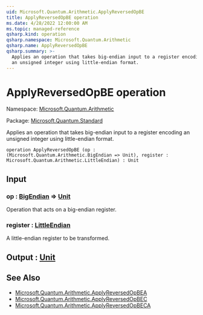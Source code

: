 ```yaml
---
uid: Microsoft.Quantum.Arithmetic.ApplyReversedOpBE
title: ApplyReversedOpBE operation
ms.date: 4/28/2022 12:00:00 AM
ms.topic: managed-reference
qsharp.kind: operation
qsharp.namespace: Microsoft.Quantum.Arithmetic
qsharp.name: ApplyReversedOpBE
qsharp.summary: >-
  Applies an operation that takes big-endian input to a register encoding
  an unsigned integer using little-endian format.
---
```


# ApplyReversedOpBE operation

Namespace: [Microsoft.Quantum.Arithmetic](xref:Microsoft.Quantum.Arithmetic)

Package: [Microsoft.Quantum.Standard](https://nuget.org/packages/Microsoft.Quantum.Standard)


Applies an operation that takes big-endian input to a register encodingan unsigned integer using little-endian format.

```qsharp
operation ApplyReversedOpBE (op : (Microsoft.Quantum.Arithmetic.BigEndian => Unit), register : Microsoft.Quantum.Arithmetic.LittleEndian) : Unit
```


## Input

### op : [BigEndian](xref:Microsoft.Quantum.Arithmetic.BigEndian) => [Unit](xref:microsoft.quantum.qsharp.valueliterals#unit-literal) 

Operation that acts on a big-endian register.


### register : [LittleEndian](xref:Microsoft.Quantum.Arithmetic.LittleEndian)

A little-endian register to be transformed.



## Output : [Unit](xref:microsoft.quantum.qsharp.valueliterals#unit-literal)



## See Also

- [Microsoft.Quantum.Arithmetic.ApplyReversedOpBEA](xref:Microsoft.Quantum.Arithmetic.ApplyReversedOpBEA)
- [Microsoft.Quantum.Arithmetic.ApplyReversedOpBEC](xref:Microsoft.Quantum.Arithmetic.ApplyReversedOpBEC)
- [Microsoft.Quantum.Arithmetic.ApplyReversedOpBECA](xref:Microsoft.Quantum.Arithmetic.ApplyReversedOpBECA)